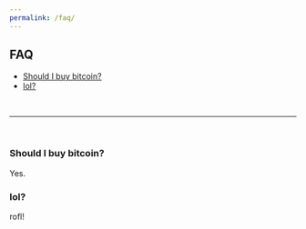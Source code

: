```yaml
---
permalink: /faq/
---
```


## FAQ
- [Should I buy bitcoin?](#should-i-buy-bitcoin)
- [lol?](#lol)

<p>
  <br>
  <hr>
  <br>
</p>

### Should I buy bitcoin?
Yes.

### lol?
rofl!
